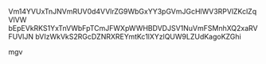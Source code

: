 Vm14YVUxTnJNVmRUV0d4VVlrZG9WbGxYY3pGVmJGcHlWV3RPVlZKclZqVlVW
bEpEVkRKS1YxTnVWbFpTCmJFWXpWWHBDVDJSV1NuVmFSMnhXQ2xaRVFUVlJN
bVIzWkVkS2RGcDZNRXREYmtKc1lXYzlQUW9LZUdKagoKZGhi

mgv